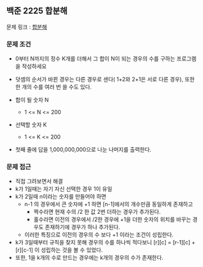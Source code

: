 ## 백준 2225 합분해

문제 링크 : [합분해](https://www.acmicpc.net/problem/2225)

### 문제 조건

- 0부터 N까지의 정수 K개를 더해서 그 합이 N이 되는 경우의 수를 구하는 프로그램을 작성하세요
- 덧셈의 순서가 바뀐 경우는 다른 경우로 센다( 1+2와 2+1은 서로 다른 경우), 또한 한 개의 수를 여러 번 쓸 수도 있다.

- 합이 될 숫자 N
    - 1 <= N <= 200
- 선택할 숫자 K
    - 1 <= K <= 200
- 첫째 줄에 답을 1,000,000,000으로 나눈 나머지를 출력한다.

### 문제 접근

- 직접 그려보면서 해결
- k가 1일때는 자기 자신 선택한 경우 1이 유일
- k가 2일때 n이라는 숫자를 만들어야 하면 
  - n-1 의 경우에서 큰 숫자에 +1 하면 [n-1]에서의 개수만큼 동일하게 존재하고 
    - 짝수라면 현재 수의 /2 한 값 2번 더하는 경우가 추가된다.
    - 홀수라면 이전의 경우에서 /2한 경우에 +1을 더한 숫자의 위치를 바꾸는 경우도 존재하기에 경우가 하나 추가된다.
  - 이러한 특징으로 이전의 경우의 수 보다 +1 이라는 조건이 성립한다.
- k가 3일때부터 규칙을 찾지 못해 경우의 수를 하나씩 적다보니 [r][c] = [r-1][c] + [r][c-1] 이 성립하는 것을 볼 수 있었다.
- 또한, 1을 k개의 수로 만드는 경우에는 k개의 경우의 수가 존재한다.